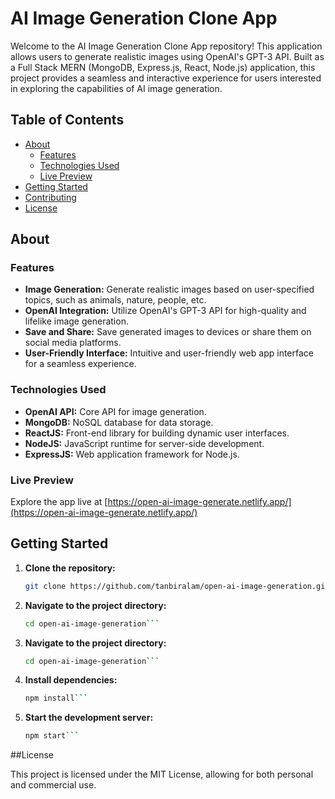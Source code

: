 # AI Image Generation Clone App

Welcome to the AI Image Generation Clone App repository! This application allows users to generate realistic images using OpenAI's GPT-3 API. Built as a Full Stack MERN (MongoDB, Express.js, React, Node.js) application, this project provides a seamless and interactive experience for users interested in exploring the capabilities of AI image generation.

## Table of Contents

- [About](#about)
  - [Features](#features)
  - [Technologies Used](#technologies-used)
  - [Live Preview](#live-preview)
- [Getting Started](#getting-started)
- [Contributing](#contributing)
- [License](#license)

## About

### Features

- **Image Generation:** Generate realistic images based on user-specified topics, such as animals, nature, people, etc.
- **OpenAI Integration:** Utilize OpenAI's GPT-3 API for high-quality and lifelike image generation.
- **Save and Share:** Save generated images to devices or share them on social media platforms.
- **User-Friendly Interface:** Intuitive and user-friendly web app interface for a seamless experience.

### Technologies Used

- **OpenAI API:** Core API for image generation.
- **MongoDB:** NoSQL database for data storage.
- **ReactJS:** Front-end library for building dynamic user interfaces.
- **NodeJS:** JavaScript runtime for server-side development.
- **ExpressJS:** Web application framework for Node.js.

### Live Preview

Explore the app live at [https://open-ai-image-generate.netlify.app/](https://open-ai-image-generate.netlify.app/)

## Getting Started

1. **Clone the repository:**

   ````bash
   git clone https://github.com/tanbiralam/open-ai-image-generation.git```

   ````

2. **Navigate to the project directory:**

   ````bash
   cd open-ai-image-generation```

   ````

3. **Navigate to the project directory:**

   ````bash
   cd open-ai-image-generation```

   ````

4. **Install dependencies:**

   ````bash
   npm install```

   ````

5. **Start the development server:**

   ````bash
   npm start```
   ````

##License

This project is licensed under the MIT License, allowing for both personal and commercial use.

